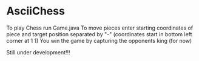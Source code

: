 # AsciiChess
To play Chess run Game.java
To move pieces enter starting coordinates of piece and target position separated by "-" (coordinates start in bottom left corner at 1 1)
You win the game by capturing the opponents king (for now)

Still under development!!!